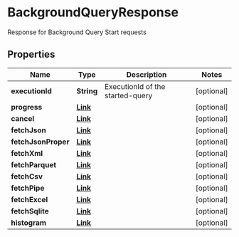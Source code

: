 

# BackgroundQueryResponse

Response for Background Query Start requests

## Properties

Name | Type | Description | Notes
------------ | ------------- | ------------- | -------------
**executionId** | **String** | ExecutionId of the started-query |  [optional]
**progress** | [**Link**](Link.md) |  |  [optional]
**cancel** | [**Link**](Link.md) |  |  [optional]
**fetchJson** | [**Link**](Link.md) |  |  [optional]
**fetchJsonProper** | [**Link**](Link.md) |  |  [optional]
**fetchXml** | [**Link**](Link.md) |  |  [optional]
**fetchParquet** | [**Link**](Link.md) |  |  [optional]
**fetchCsv** | [**Link**](Link.md) |  |  [optional]
**fetchPipe** | [**Link**](Link.md) |  |  [optional]
**fetchExcel** | [**Link**](Link.md) |  |  [optional]
**fetchSqlite** | [**Link**](Link.md) |  |  [optional]
**histogram** | [**Link**](Link.md) |  |  [optional]



